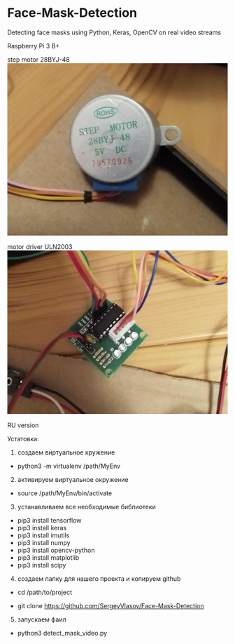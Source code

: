# Face-Mask-Detection
Detecting face masks using Python, Keras, OpenCV on real video streams

Raspberry Pi 3 B+

step motor 28BYJ-48
![Image alt](https://github.com/SergeyVlasov/Face-Mask-Detection/blob/master/media/28BYJ-48.jpg)


motor driver ULN2003
![Image alt](https://github.com/SergeyVlasov/Face-Mask-Detection/blob/master/media/ULN2003.jpg)




RU version

Устатовка:

1) создаем виртуальное кружение

- python3 -m virtualenv /path/MyEnv

2) активируем виртуальное окружение

- source /path/MyEnv/bin/activate


3) устанавливаем все необходимые библиотеки

- pip3 install tensorflow
- pip3 install keras
- pip3 install imutils
- pip3 install numpy
- pip3 install opencv-python
- pip3 install matplotlib
- pip3 install scipy


4) создаем папку для нашего проекта и копируем github 

- cd /path/to/project

- git clone https://github.com/SergeyVlasov/Face-Mask-Detection


5) запускаем фаил

- python3 detect_mask_video.py



